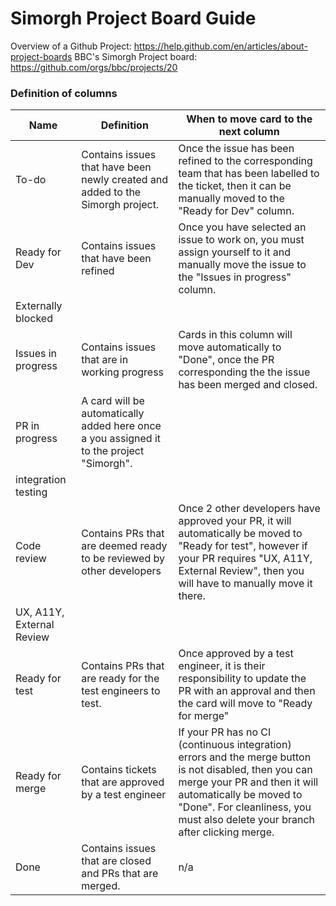 # Simorgh Project Board Guide

Overview of a Github Project: https://help.github.com/en/articles/about-project-boards
BBC's Simorgh Project board: https://github.com/orgs/bbc/projects/20

### Definition of columns

<!-- prettier-ignore -->
| Name                      | Definition                                    | When to move card to the next column |
| ------------------------- | ----------------------------------------------| ------------------------------- |
| To-do                     | Contains issues that have been newly created and added to the Simorgh project. | Once the issue has been refined to the corresponding team that has been labelled to the ticket, then it can be manually moved to the "Ready for Dev" column. |
| Ready for Dev             | Contains issues that have been refined             | Once you have selected an issue to work on, you must assign yourself to it and manually move the issue to the "Issues in progress" column.|
| Externally blocked        |                                               |                                 |
| Issues in progress        | Contains issues that are in working progress  | Cards in this column will move automatically to "Done", once the PR corresponding the the issue has been merged and closed.                        |
| PR in progress            | A card will be automatically added here once a you assigned it to the project "Simorgh". |                                 |
| integration testing       |                                               |                                 |
| Code review               | Contains PRs that are deemed ready to be reviewed by other developers                                              | Once 2 other developers have approved your PR, it will automatically be moved to "Ready for test", however if your PR requires "UX, A11Y, External Review", then you will have to manually move it there.                             |
| UX, A11Y, External Review |                                               |                                 |
| Ready for test            | Contains PRs that are ready for the test engineers to test.                                              | Once approved by a test engineer, it is their responsibility to update the PR with an approval and then the card will move to "Ready for merge"                               |
| Ready for merge           | Contains tickets that are approved by a test engineer | If your PR has no CI (continuous integration) errors and the merge button is not disabled, then you can merge your PR and then it will automatically be moved to "Done". For cleanliness, you must also delete your branch after clicking merge.                                 |
| Done                      | Contains issues that are closed and PRs that are merged.                                          |  n/a                                 |
